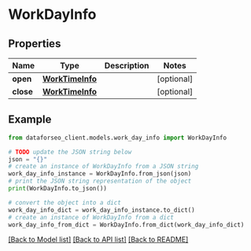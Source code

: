 # WorkDayInfo


## Properties

Name | Type | Description | Notes
------------ | ------------- | ------------- | -------------
**open** | [**WorkTimeInfo**](WorkTimeInfo.md) |  | [optional] 
**close** | [**WorkTimeInfo**](WorkTimeInfo.md) |  | [optional] 

## Example

```python
from dataforseo_client.models.work_day_info import WorkDayInfo

# TODO update the JSON string below
json = "{}"
# create an instance of WorkDayInfo from a JSON string
work_day_info_instance = WorkDayInfo.from_json(json)
# print the JSON string representation of the object
print(WorkDayInfo.to_json())

# convert the object into a dict
work_day_info_dict = work_day_info_instance.to_dict()
# create an instance of WorkDayInfo from a dict
work_day_info_from_dict = WorkDayInfo.from_dict(work_day_info_dict)
```
[[Back to Model list]](../README.md#documentation-for-models) [[Back to API list]](../README.md#documentation-for-api-endpoints) [[Back to README]](../README.md)



